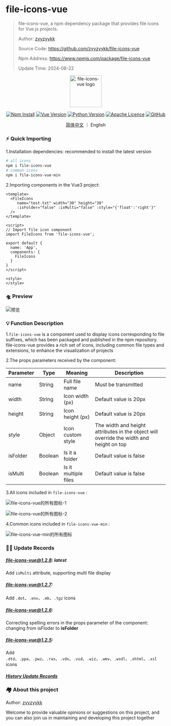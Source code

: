 # file-icons-vue

> file-icons-vue, a npm dependency package that provides file icons for Vue.js projects.
>
> Author: [zyyzyykk](https://github.com/zyyzyykk/)
>
> Source Code: https://github.com/zyyzyykk/file-icons-vue
>
> Npm Address: https://www.npmjs.com/package/file-icons-vue
>
> Update Time: 2024-08-22

<p align="center"><a href="https://www.npmjs.com/package/file-icons-vue" target="_blank" rel="noopener noreferrer"><img width="100" src="https://img.kkbapps.com/logo/file-icons-vue.png" alt="file-icons-vue logo"></a></p>

<p align="center">
  <a href="https://www.npmjs.com/package/file-icons-vue"><img src="https://img.shields.io/badge/npm_install-1.6k-red" alt="Npm Install"></a>
  <a href="https://cn.vuejs.org/"><img src="https://img.shields.io/badge/vue-3.x-green?color=42b883" alt="Vue Version"></a>
  <a href="https://www.python.org/downloads/release/python-3111/"><img src="https://img.shields.io/badge/python-3.11-blue" alt="Python Version"></a>
  <a href="https://www.apache.org/licenses/"><img src="https://img.shields.io/badge/licence-Apache-orange" alt="Apache Licence"></a>
  <a href="https://github.com/zyyzyykk/file-icons-vue"><img src="https://img.shields.io/github/stars/zyyzyykk/file-icons-vue" alt="GitHub"></a>
</p>
<p align="center"><a href="../README.md" >简体中文</a> ｜ English</p>

### **⚡** Quick Importing

1.Installation dependencies: recommended to install the latest version

```sh
# all icons
npm i file-icons-vue
# common icons
npm i file-icons-vue-min
```

2.Importing components in the Vue3 project:

```vue
<template>
  <FileIcons 
     name="test.txt" width="30" height="30" 
     :isFolder="false" :isMulti="false" :style="{'float':'right'}" 
  />
</template>

<script>
// Import file icon component
import FileIcons from 'file-icons-vue';

export default {
  name: 'App',
  components: {
    FileIcons
  }
}
</script>

<style>
</style>
```

### 🛸 Preview

![预览](https://img.kkbapps.com/file-icons-vue/file-icons-vue-preview1.png)

### 💡 Function Description

1.`file-icons-vue` is a component used to display icons corresponding to file suffixes, which has been packaged and published in the npm repository. file-icons-vue provides a rich set of icons, including common file types and extensions, to enhance the visualization of projects

2.The props parameters received by the component:

| Parameter | Type    | Meaning              | Description                                                  |
| --------- | ------- | -------------------- | ------------------------------------------------------------ |
| name      | String  | Full file name       | Must be transmitted                                          |
| width     | String  | Icon width (px)      | Default value is 20px                                        |
| height    | String  | Icon height (px)     | Default value is 20px                                        |
| style     | Object  | Icon custom style    | The width and height attributes in the object will override the width and height on top |
| isFolder  | Boolean | Is it a folder       | Default value is false                                       |
| isMulti   | Boolean | Is it multiple files | Default value is false                                       |

3.All icons included in `file-icons-vue` :

![file-icons-vue的所有图标-1](https://img.kkbapps.com/file-icons-vue/1-1.2.8.png)

![file-icons-vue的所有图标-2](https://img.kkbapps.com/file-icons-vue/2-1.2.8.png)

4.Common icons included in `file-icons-vue-min` :

![file-icons-vue-min的所有图标](https://img.kkbapps.com/file-icons-vue/1.0.6-min.png)

### 👨‍💻 Update Records

##### file-icons-vue@1.2.8: latest

Add `isMulti` attribute, supporting multi file display

##### file-icons-vue@1.2.7:

Add `.dot`、`.env`、`.mk`、`.tgz` icons

##### file-icons-vue@1.2.6:

Correcting spelling errors in the props parameter of the component: changing from isFloder to **isFolder**

##### file-icons-vue@1.2.5:

Add `.dtd`、`.ppa`、`.pwz`、`.ras`、`.vdx`、`.vsd`、`.wiz`、`.wmv`、`.wsdl`、`.xhtml`、`.xsl` icons

##### [History Update Records](./UPDATE.md)

### 🏘️ About this project

Author: [zyyzyykk](https://github.com/zyyzyykk/)

Welcome to provide valuable opinions or suggestions on this project, and you can also join us in maintaining and developing this project together
